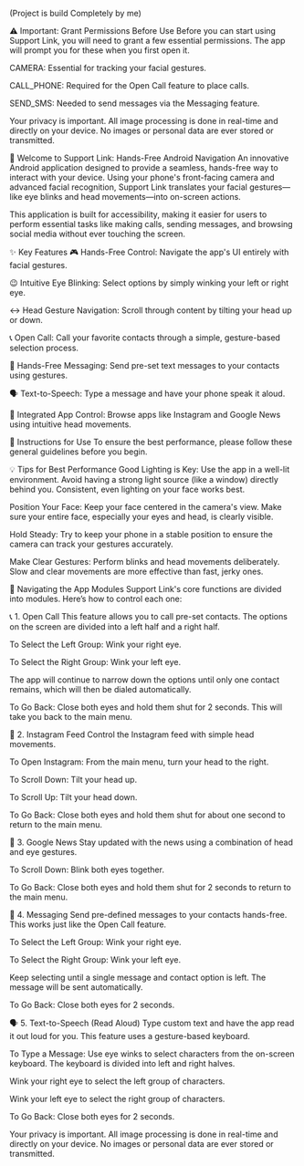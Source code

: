 (Project is build Completely by me)

⚠️ Important: Grant Permissions Before Use
Before you can start using Support Link, you will need to grant a few essential permissions. The app will prompt you for these when you first open it.

CAMERA: Essential for tracking your facial gestures.

CALL_PHONE: Required for the Open Call feature to place calls.

SEND_SMS: Needed to send messages via the Messaging feature.

Your privacy is important. All image processing is done in real-time and directly on your device. No images or personal data are ever stored or transmitted.


👋 Welcome to Support Link: Hands-Free Android Navigation
An innovative Android application designed to provide a seamless, hands-free way to interact with your device. Using your phone's front-facing camera and advanced facial recognition, Support Link translates your facial gestures—like eye blinks and head movements—into on-screen actions.

This application is built for accessibility, making it easier for users to perform essential tasks like making calls, sending messages, and browsing social media without ever touching the screen.




✨ Key Features
🎮 Hands-Free Control: Navigate the app's UI entirely with facial gestures.

😉 Intuitive Eye Blinking: Select options by simply winking your left or right eye.

↔️ Head Gesture Navigation: Scroll through content by tilting your head up or down.

📞 Open Call: Call your favorite contacts through a simple, gesture-based selection process.

💬 Hands-Free Messaging: Send pre-set text messages to your contacts using gestures.

🗣️ Text-to-Speech: Type a message and have your phone speak it aloud.

📲 Integrated App Control: Browse apps like Instagram and Google News using intuitive head movements.

🚀 Instructions for Use
To ensure the best performance, please follow these general guidelines before you begin.



💡 Tips for Best Performance
Good Lighting is Key: Use the app in a well-lit environment. Avoid having a strong light source (like a window) directly behind you. Consistent, even lighting on your face works best.

Position Your Face: Keep your face centered in the camera's view. Make sure your entire face, especially your eyes and head, is clearly visible.

Hold Steady: Try to keep your phone in a stable position to ensure the camera can track your gestures accurately.

Make Clear Gestures: Perform blinks and head movements deliberately. Slow and clear movements are more effective than fast, jerky ones.



📱 Navigating the App Modules
Support Link's core functions are divided into modules. Here’s how to control each one:



📞 1. Open Call
This feature allows you to call pre-set contacts. The options on the screen are divided into a left half and a right half.

To Select the Left Group: Wink your right eye.

To Select the Right Group: Wink your left eye.

The app will continue to narrow down the options until only one contact remains, which will then be dialed automatically.

To Go Back: Close both eyes and hold them shut for 2 seconds. This will take you back to the main menu.



📸 2. Instagram Feed
Control the Instagram feed with simple head movements.

To Open Instagram: From the main menu, turn your head to the right.

To Scroll Down: Tilt your head up.

To Scroll Up: Tilt your head down.

To Go Back: Close both eyes and hold them shut for about one second to return to the main menu.



📰 3. Google News
Stay updated with the news using a combination of head and eye gestures.

To Scroll Down: Blink both eyes together.

To Go Back: Close both eyes and hold them shut for 2 seconds to return to the main menu.





💬 4. Messaging
Send pre-defined messages to your contacts hands-free. This works just like the Open Call feature.

To Select the Left Group: Wink your right eye.

To Select the Right Group: Wink your left eye.

Keep selecting until a single message and contact option is left. The message will be sent automatically.

To Go Back: Close both eyes for 2 seconds.




🗣️ 5. Text-to-Speech (Read Aloud)
Type custom text and have the app read it out loud for you. This feature uses a gesture-based keyboard.

To Type a Message: Use eye winks to select characters from the on-screen keyboard. The keyboard is divided into left and right halves.

Wink your right eye to select the left group of characters.

Wink your left eye to select the right group of characters.

To Go Back: Close both eyes for 2 seconds.





Your privacy is important. All image processing is done in real-time and directly on your device. No images or personal data are ever stored or transmitted.
